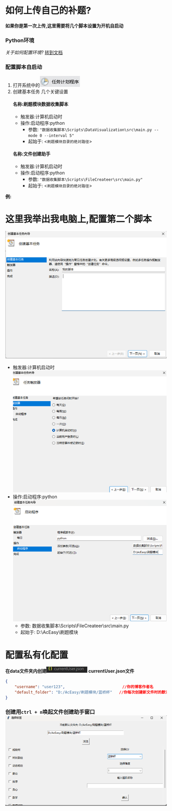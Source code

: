 # 如何上传自己的补题?
**如果你是第一次上传,这里需要将几个脚本设置为开机自启动**

###  Python环境
*关于如何配置环境?*
[转到文档](../数据收集脚本/README.md)
### 配置脚本自启动
1. 打开系统中的![img_1.png](img_1.png)
2. 创建基本任务
    几个关键设置
    #### 名称:刷题模块数据收集脚本
    - 触发器:计算机启动时
    - 操作:启动程序:python
      - 参数: `"数据收集脚本\Scripts\DataVisualization\src\main.py --mode 0 --interval 5"`
      - 起始于: <`刷题模块目录的绝对路径`>
    #### 名称:文件创建助手
    - 触发器:计算机启动时
    - 操作:启动程序:python
      - 参数: `"数据收集脚本\Scripts\FileCreateer\src\main.py"`
      - 起始于: <`刷题模块目录的绝对路径`>

**例:** 

# **这里我举出我电脑上,配置第二个脚本**

![img_2.png](img_2.png)
- 触发器:计算机启动时![alt text](image.png)
- 操作:启动程序:python ![alt text](image-1.png)
  - 参数: 数据收集脚本\Scripts\FileCreateer\src\main.py
  - 起始于: D:\AcEasy\刷题模块

# 配置私有化配置
**在data文件夹内创建![alt text](image-2.png) currentUser.json文件**
```json
{
    "username": "user123",                         //你的博客作者名
    "default_folder": "D:/AcEasy/刷题模块/蓝桥杯"   //你每次创建新文件时的默认文件夹目录
}
```
### 创建用`ctrl + n`唤起文件创建助手窗口![alt text](image-3.png)